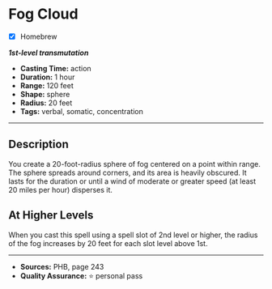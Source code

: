 # Fog Cloud
- [x] Homebrew

***1st-level transmutation***
- **Casting Time:** action
- **Duration:** 1 hour
- **Range:** 120 feet
- **Shape:** sphere
- **Radius:** 20 feet
- **Tags:** verbal, somatic, concentration

---

## Description
You create a 20-foot-radius sphere of fog centered on a point within range.
The sphere spreads around corners, and its area is heavily obscured.
It lasts for the duration or until a wind of moderate or greater speed (at least 20 miles per hour) disperses it.

## At Higher Levels
When you cast this spell using a spell slot of 2nd level or higher, the radius of the fog increases by 20 feet for each slot level above 1st.

---

- **Sources:** PHB, page 243
- **Quality Assurance:** :star: personal pass
